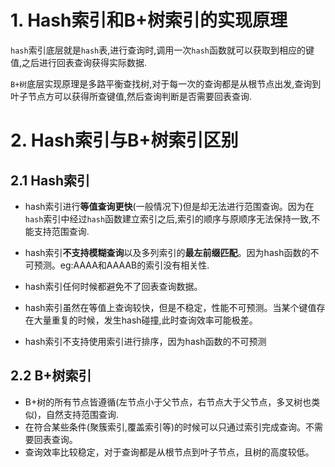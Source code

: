 # 1. Hash索引和B+树索引的实现原理

`hash`索引底层就是`hash`表,进行查询时,调用一次`hash`函数就可以获取到相应的键值,之后进行回表查询获得实际数据.

`B+树`底层实现原理是多路平衡查找树,对于每一次的查询都是从根节点出发,查询到叶子节点方可以获得所查键值,然后查询判断是否需要回表查询.

# 2. Hash索引与B+树索引区别

## 2.1 Hash索引

- hash索引进行**等值查询更快**(一般情况下)但是却无法进行范围查询。因为在`hash`索引中经过`hash`函数建立索引之后,索引的顺序与原顺序无法保持一致,不能支持范围查询.
- hash索引**不支持模糊查询**以及多列索引的**最左前缀匹配**。因为hash函数的不可预测。eg:AAAA和AAAAB的索引没有相关性.
- hash索引任何时候都避免不了回表查询数据。

- hash索引虽然在等值上查询较快，但是不稳定，性能不可预测。当某个键值存在大量重复的时候，发生hash碰撞,此时查询效率可能极差。
- hash索引不支持使用索引进行排序，因为hash函数的不可预测

## 2.2 B+树索引

- B+树的所有节点皆遵循(左节点小于父节点，右节点大于父节点，多叉树也类似)，自然支持范围查询.
- 在符合某些条件(聚簇索引,覆盖索引等)的时候可以只通过索引完成查询。不需要回表查询。
- 查询效率比较稳定，对于查询都是从根节点到叶子节点，且树的高度较低。

